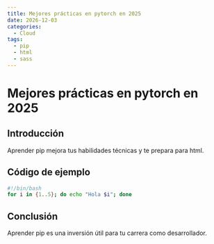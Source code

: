 ```yaml
---
title: Mejores prácticas en pytorch en 2025
date: 2026-12-03
categories:
  - Cloud
tags:
  - pip
  - html
  - sass
---
```


# Mejores prácticas en pytorch en 2025

## Introducción

Aprender pip mejora tus habilidades técnicas y te prepara para html.

## Código de ejemplo

```bash
#!/bin/bash
for i in {1..5}; do echo "Hola $i"; done
```

## Conclusión

Aprender pip es una inversión útil para tu carrera como desarrollador.